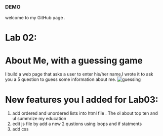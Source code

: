 ### DEMO
welcome to my GitHub page .
# Lab 02: 
# About Me, with a guessing game
I build a web page that asks a user to enter his/her name,I wrote it to ask you a 5 question to guess some information about me.
![guessing](https://www.gamesbrief.com/assets/2019/04/questions.jpg)

# New features you I added for Lab03:
1) add ordered and unordered lists into html file . The ol about top ten and ul summrize my education
2) edit js file by add a new 2 qustions using loops and if statments
3) add css 


